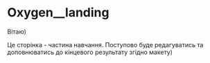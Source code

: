 # Oxygen__landing
Вітаю)

Це сторінка - частина навчання. 
Поступово буде редагуватись та доповнюватись до кінцевого результату згідно макету)
